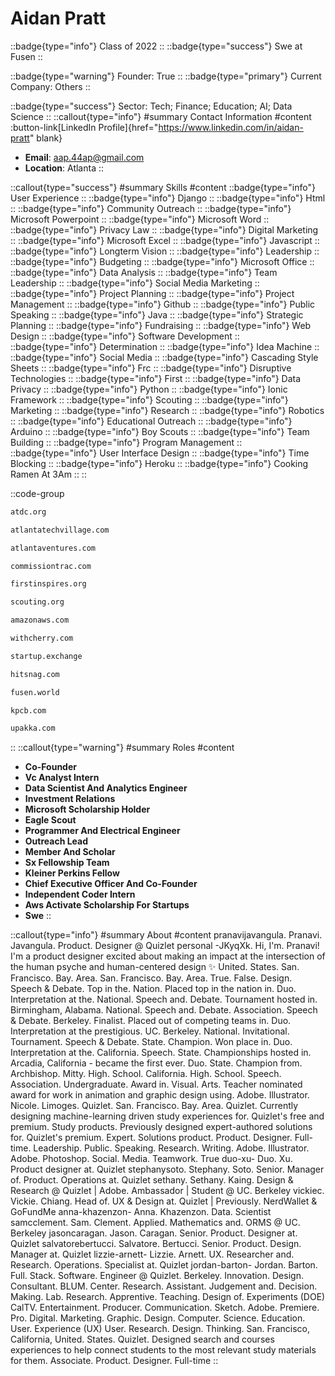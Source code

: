 # Aidan Pratt
::badge{type="info"}
Class of 2022
::
::badge{type="success"}
Swe at Fusen
::

::badge{type="warning"}
Founder: True
::
::badge{type="primary"}
Current Company: Others
::

::badge{type="success"}
Sector: Tech; Finance; Education; AI; Data Science
::
::callout{type="info"}
#summary
Contact Information
#content
:button-link[LinkedIn Profile]{href="https://www.linkedin.com/in/aidan-pratt" blank}
- **Email**: aap.44ap@gmail.com
- **Location**: Atlanta
::

::callout{type="success"}
#summary
Skills
#content
::badge{type="info"}
User Experience
::
::badge{type="info"}
Django
::
::badge{type="info"}
Html
::
::badge{type="info"}
Community Outreach
::
::badge{type="info"}
Microsoft Powerpoint
::
::badge{type="info"}
Microsoft Word
::
::badge{type="info"}
Privacy Law
::
::badge{type="info"}
Digital Marketing
::
::badge{type="info"}
Microsoft Excel
::
::badge{type="info"}
Javascript
::
::badge{type="info"}
Longterm Vision
::
::badge{type="info"}
Leadership
::
::badge{type="info"}
Budgeting
::
::badge{type="info"}
Microsoft Office
::
::badge{type="info"}
Data Analysis
::
::badge{type="info"}
Team Leadership
::
::badge{type="info"}
Social Media Marketing
::
::badge{type="info"}
Project Planning
::
::badge{type="info"}
Project Management
::
::badge{type="info"}
Github
::
::badge{type="info"}
Public Speaking
::
::badge{type="info"}
Java
::
::badge{type="info"}
Strategic Planning
::
::badge{type="info"}
Fundraising
::
::badge{type="info"}
Web Design
::
::badge{type="info"}
Software Development
::
::badge{type="info"}
Determination
::
::badge{type="info"}
Idea Machine
::
::badge{type="info"}
Social Media
::
::badge{type="info"}
Cascading Style Sheets
::
::badge{type="info"}
Frc
::
::badge{type="info"}
Disruptive Technologies
::
::badge{type="info"}
First
::
::badge{type="info"}
Data Privacy
::
::badge{type="info"}
Python
::
::badge{type="info"}
Ionic Framework
::
::badge{type="info"}
Scouting
::
::badge{type="info"}
Marketing
::
::badge{type="info"}
Research
::
::badge{type="info"}
Robotics
::
::badge{type="info"}
Educational Outreach
::
::badge{type="info"}
Arduino
::
::badge{type="info"}
Boy Scouts
::
::badge{type="info"}
Team Building
::
::badge{type="info"}
Program Management
::
::badge{type="info"}
User Interface Design
::
::badge{type="info"}
Time Blocking
::
::badge{type="info"}
Heroku
::
::badge{type="info"}
Cooking Ramen At 3Am
::
::

::code-group
```bash [ATDC]
atdc.org
```
```bash [Atlanta Tech Village]
atlantatechvillage.com
```
```bash [Atlanta Ventures]
atlantaventures.com
```
```bash [Commissiontrac]
commissiontrac.com
```
```bash [FIRST]
firstinspires.org
```
```bash [Boy Scouts of America]
scouting.org
```
```bash [Amazon Web Services]
amazonaws.com
```
```bash [Cherry]
withcherry.com
```
```bash [Startup Exchange]
startup.exchange
```
```bash [Hitsnag]
hitsnag.com
```
```bash [Fusen]
fusen.world
```
```bash [Kleiner Perkins Caufield & Byers]
kpcb.com
```
```bash [Upakka, Llc]
upakka.com
```
::
::callout{type="warning"}
#summary
Roles
#content
- **Co-Founder**
- **Vc Analyst Intern**
- **Data Scientist And Analytics Engineer**
- **Investment Relations**
- **Microsoft Scholarship Holder**
- **Eagle Scout**
- **Programmer And Electrical Engineer**
- **Outreach Lead**
- **Member And Scholar**
- **Sx Fellowship Team**
- **Kleiner Perkins Fellow**
- **Chief Executive Officer And Co-Founder**
- **Independent Coder Intern**
- **Aws Activate Scholarship For Startups**
- **Swe**
::

::callout{type="info"}
#summary
About
#content
pranavijavangula. Pranavi. Javangula. Product. Designer @ Quizlet personal -JKyqXk. Hi, I'm. Pranavi! I'm a product designer excited about making an impact at the intersection of the human psyche and human-centered design ✨ United. States. San. Francisco. Bay. Area. San. Francisco. Bay. Area. True. False. Design. Speech & Debate. Top in the. Nation. Placed top in the nation in. Duo. Interpretation at the. National. Speech and. Debate. Tournament hosted in. Birmingham, Alabama. National. Speech and. Debate. Association. Speech & Debate. Berkeley. Finalist. Placed out of competing teams in. Duo. Interpretation at the prestigious. UC. Berkeley. National. Invitational. Tournament. Speech & Debate. State. Champion. Won place in. Duo. Interpretation at the. California. Speech. State. Championships hosted in. Arcadia, California - became the first ever. Duo. State. Champion from. Archbishop. Mitty. High. School. California. High. School. Speech. Association. Undergraduate. Award in. Visual. Arts. Teacher nominated award for work in animation and graphic design using. Adobe. Illustrator. Nicole. Limoges. Quizlet. San. Francisco. Bay. Area. Quizlet. Currently designing machine-learning driven study experiences for. Quizlet's free and premium. Study products. Previously designed expert-authored solutions for. Quizlet's premium. Expert. Solutions product. Product. Designer. Full-time. Leadership. Public. Speaking. Research. Writing. Adobe. Illustrator. Adobe. Photoshop. Social. Media. Teamwork. True duo-xu- Duo. Xu. Product designer at. Quizlet stephanysoto. Stephany. Soto. Senior. Manager of. Product. Operations at. Quizlet sethany. Sethany. Kaing. Design & Research @ Quizlet | Adobe. Ambassador | Student @ UC. Berkeley vickiec. Vickie. Chiang. Head of. UX & Design at. Quizlet | Previously. NerdWallet & GoFundMe anna-khazenzon- Anna. Khazenzon. Data. Scientist samcclement. Sam. Clement. Applied. Mathematics and. ORMS @ UC. Berkeley jasoncaragan. Jason. Caragan. Senior. Product. Designer at. Quizlet salvatorebertucci. Salvatore. Bertucci. Senior. Product. Design. Manager at. Quizlet lizzie-arnett- Lizzie. Arnett. UX. Researcher and. Research. Operations. Specialist at. Quizlet jordan-barton- Jordan. Barton. Full. Stack. Software. Engineer @ Quizlet. Berkeley. Innovation. Design. Consultant. BLUM. Center. Research. Assistant. Judgement and. Decision. Making. Lab. Research. Apprentive. Teaching. Design of. Experiments (DOE) CalTV. Entertainment. Producer. Communication. Sketch. Adobe. Premiere. Pro. Digital. Marketing. Graphic. Design. Computer. Science. Education. User. Experience (UX) User. Research. Design. Thinking. San. Francisco, California, United. States. Quizlet. Designed search and courses experiences to help connect students to the most relevant study materials for them. Associate. Product. Designer. Full-time
::
